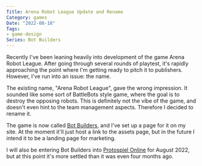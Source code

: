 ```yaml
---
Title: Arena Robot League Update and Rename
Category: games
Date: "2022-08-18"
Tags:
- game-design
Series: Bot Builders
---
```


Recently I've been leaning heavily into development of the game Arena Robot League.
After going through several rounds of playtest, it's rapidly approaching the point where I'm getting ready to pitch it to publishers.
However, I've run into an issue: the name.

The existing name, "Arena Robot League", gave the wrong impression.
It sounded like some sort of BattleBots style game, where the goal is to destroy the opposing robots.
This is definitely not the vibe of the game, and doesn't even hint to the team management aspects.
Therefore I decided to rename it.

The game is now called [Bot Builders][], and I've set up a page for it on my site.
At the moment it'll just host a link to the assets page, but in the future I intend it to be a landing page for marketing.

I will also be entering Bot Builders into [Protospiel Online][] for August 2022, but at this point it's more settled than it was even four months ago.

[Bot Builders]: {filename}/pages/games/bot-builders.md
[Protospiel Online]: https://protospiel.online/
